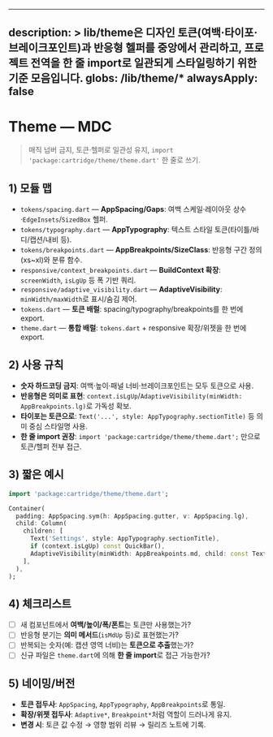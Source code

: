 ---
description: >
  lib/theme은 디자인 토큰(여백·타이포·브레이크포인트)과 반응형 헬퍼를 중앙에서 관리하고,
  프로젝트 전역을 한 줄 import로 일관되게 스타일링하기 위한 기준 모음입니다.
globs: /lib/theme/*
alwaysApply: false
------------------

# Theme — MDC

> 매직 넘버 금지, 토큰·헬퍼로 일관성 유지, `import 'package:cartridge/theme/theme.dart'` 한 줄로 쓰기.

## 1) 모듈 맵

* `tokens/spacing.dart` — **AppSpacing/Gaps**: 여백 스케일·레이아웃 상수·`EdgeInsets`/`SizedBox` 헬퍼.
* `tokens/typography.dart` — **AppTypography**: 텍스트 스타일 토큰(타이틀/바디/캡션/내비 등).
* `tokens/breakpoints.dart` — **AppBreakpoints/SizeClass**: 반응형 구간 정의(xs\~xl)와 분류 함수.
* `responsive/context_breakpoints.dart` — **BuildContext 확장**: `screenWidth`, `isLgUp` 등 폭 기반 쿼리.
* `responsive/adaptive_visibility.dart` — **AdaptiveVisibility**: `minWidth/maxWidth`로 표시/숨김 제어.
* `tokens.dart` — **토큰 배럴**: spacing/typography/breakpoints를 한 번에 export.
* `theme.dart` — **통합 배럴**: `tokens.dart` + responsive 확장/위젯을 한 번에 export.

## 2) 사용 규칙

* **숫자 하드코딩 금지**: 여백·높이·패널 너비·브레이크포인트는 모두 토큰으로 사용.
* **반응형은 의미로 표현**: `context.isLgUp`/`AdaptiveVisibility(minWidth: AppBreakpoints.lg)`로 가독성 확보.
* **타이포는 토큰으로**: `Text('...', style: AppTypography.sectionTitle)` 등 의미 중심 스타일명 사용.
* **한 줄 import 권장**: `import 'package:cartridge/theme/theme.dart';` 만으로 토큰/헬퍼 전부 접근.

## 3) 짧은 예시

```dart
import 'package:cartridge/theme/theme.dart';

Container(
  padding: AppSpacing.sym(h: AppSpacing.gutter, v: AppSpacing.lg),
  child: Column(
    children: [
      Text('Settings', style: AppTypography.sectionTitle),
      if (context.isLgUp) const QuickBar(),
      AdaptiveVisibility(minWidth: AppBreakpoints.md, child: const Text('MD↑')),
    ],
  ),
);
```

## 4) 체크리스트

* [ ] 새 컴포넌트에서 **여백/높이/폭/폰트**는 토큰만 사용했는가?
* [ ] 반응형 분기는 **의미 메서드**(`isMdUp` 등)로 표현했는가?
* [ ] 반복되는 숫자(예: 캡션 영역 너비)는 **토큰으로 추출**했는가?
* [ ] 신규 파일은 `theme.dart`에 의해 **한 줄 import**로 접근 가능한가?

## 5) 네이밍/버전

* **토큰 접두사**: `AppSpacing`, `AppTypography`, `AppBreakpoints`로 통일.
* **확장/위젯 접두사**: `Adaptive*`, `Breakpoint*`처럼 역할이 드러나게 유지.
* **변경 시**: 토큰 값 수정 → 영향 범위 리뷰 → 릴리즈 노트에 기록.
